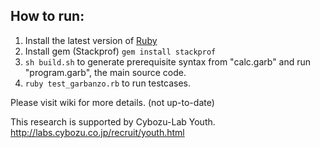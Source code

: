 ## How to run:

1. Install the latest version of [Ruby](https://www.ruby-lang.org/ja/downloads/)
1. Install gem (Stackprof) `gem install stackprof`
1. `sh build.sh` to generate prerequisite syntax from "calc.garb" and run "program.garb", the main source code.
1. `ruby test_garbanzo.rb` to run testcases.

Please visit wiki for more details. (not up-to-date)


This research is supported by Cybozu-Lab Youth.
http://labs.cybozu.co.jp/recruit/youth.html

